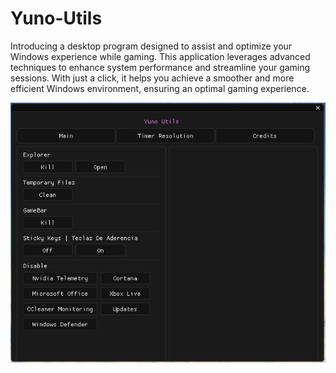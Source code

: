 # Yuno-Utils
Introducing a desktop program designed to assist and optimize your Windows experience while gaming. This application leverages advanced techniques to enhance system performance and streamline your gaming sessions. With just a click, it helps you achieve a smoother and more efficient Windows environment, ensuring an optimal gaming experience.

![Image](https://raw.githubusercontent.com/gabrielnips/Yuno-Utils/main/Screenshot_1.png)

